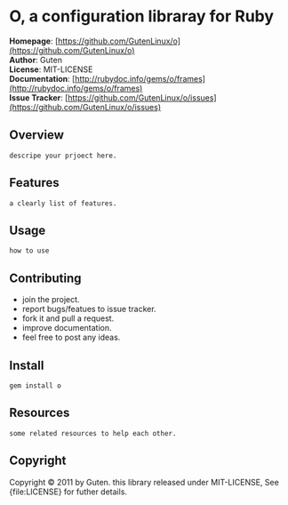 O, a configuration libraray for Ruby
====================================

**Homepage**: [https://github.com/GutenLinux/o](https://github.com/GutenLinux/o) <br/>
**Author**:	Guten <br/>
**License**: MIT-LICENSE <br/>
**Documentation**: [http://rubydoc.info/gems/o/frames](http://rubydoc.info/gems/o/frames) <br/>
**Issue Tracker**: [https://github.com/GutenLinux/o/issues](https://github.com/GutenLinux/o/issues) <br/>

Overview
--------

	descripe your prjoect here.

Features
--------

	a clearly list of features.

Usage
-----

	how to use

Contributing
-------------

* join the project.
* report bugs/featues to issue tracker.
* fork it and pull a request.
* improve documentation.
* feel free to post any ideas. 

Install
----------

	gem install o

Resources
---------

	some related resources to help each other.

Copyright
---------
Copyright &copy; 2011 by Guten. this library released under MIT-LICENSE, See {file:LICENSE} for futher details.
